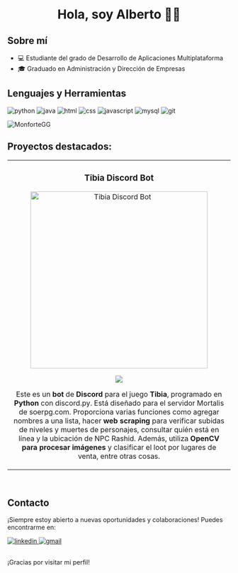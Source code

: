 <div align="center">
<h1 align="center">Hola, soy Alberto 👋🏼</h1>
</div>

## Sobre mí
- 💻 Estudiante del grado de Desarrollo de Aplicaciones Multiplataforma
- 🎓 Graduado en Administración y Dirección de Empresas



## Lenguajes y Herramientas

<img alt="python" src="https://img.shields.io/badge/Python-3776AB?style=for-the-badge&logo=python&logoColor=white" /> <img alt="java" src="https://img.shields.io/badge/Java-ED8B00?style=for-the-badge&logo=java&logoColor=white" /> <img alt="html" src="https://img.shields.io/badge/HTML5-E34F26?style=for-the-badge&logo=html5&logoColor=white" /> <img alt="css" src="https://img.shields.io/badge/CSS3-1572B6?style=for-the-badge&logo=css3&logoColor=white" /> <img alt="javascript" src="https://img.shields.io/badge/JavaScript-F7DF1E?style=for-the-badge&logo=javascript&logoColor=black" /> <img alt="mysql" src="https://img.shields.io/badge/MySQL-00000F?style=for-the-badge&logo=mysql&logoColor=white" /> <img alt="git" src="https://img.shields.io/badge/GIT-E44C30?style=for-the-badge&logo=git&logoColor=white" />
 

<p><img align="center" src="https://github-readme-stats.vercel.app/api/top-langs?username=MonforteGG&show_icons=true&locale=en&layout=compact" alt="MonforteGG" /></p>

## Proyectos destacados:
<table>
<tr>
<td width="50%">
<h3 align="center">Tibia Discord Bot</h3>
<div align="center">
<a href="https://github.com/MonforteGG/soe-bot" target="_blank"><img src="https://i.imgur.com/lrlxnls.png" width="400" alt="Tibia Discord Bot"></a>
<p>
<a href="https://github.com/MonforteGG/soe-bot" target="_blank">
<img src="https://img.shields.io/badge/CÓDIGO-ff9?style=for-the-badge&logo=github&logoColor=black">
</a>
</p>
<p>Este es un <strong>bot</strong> de <strong>Discord</strong> para el juego <strong>Tibia</strong>, programado en <strong>Python</strong> con discord.py. Está diseñado para el servidor Mortalis de soerpg.com. Proporciona varias funciones como agregar nombres a una lista, hacer <strong>web scraping</strong> para verificar subidas de niveles y muertes de personajes, consultar quién está en línea y la ubicación de NPC Rashid. Además, utiliza <strong>OpenCV para procesar imágenes</strong> y clasificar el loot por lugares de venta, entre otras cosas.
</p>
</div>
                                                                                      
</td>
</table>


<br>



## Contacto

¡Siempre estoy abierto a nuevas oportunidades y colaboraciones! Puedes encontrarme en:

<a href="https://www.linkedin.com/in/albdiamun/" target="_blank">
    <img alt="linkedin" src="https://img.shields.io/badge/LinkedIn-0077B5?style=for-the-badge&logo=linkedin&logoColor=white" />
</a>
<a href="mailto:albdiamun@gmail.com">
    <img alt="gmail" src="https://img.shields.io/badge/Gmail-D14836?style=for-the-badge&logo=gmail&logoColor=white" />
</a>


<br>
<br>

¡Gracias por visitar mi perfil!

